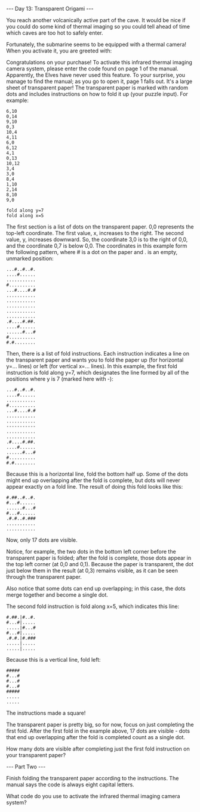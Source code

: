 --- Day 13: Transparent Origami ---

You reach another volcanically active part of the cave. It would be nice if you could do some kind of thermal imaging so you could tell ahead of time which caves are too hot to safely enter.

Fortunately, the submarine seems to be equipped with a thermal camera! When you activate it, you are greeted with:

Congratulations on your purchase! To activate this infrared thermal imaging
camera system, please enter the code found on page 1 of the manual.
Apparently, the Elves have never used this feature. To your surprise, you manage to find the manual; as you go to open it, page 1 falls out. It's a large sheet of transparent paper! The transparent paper is marked with random dots and includes instructions on how to fold it up (your puzzle input). For example:

```
6,10
0,14
9,10
0,3
10,4
4,11
6,0
6,12
4,1
0,13
10,12
3,4
3,0
8,4
1,10
2,14
8,10
9,0

fold along y=7
fold along x=5
```

The first section is a list of dots on the transparent paper. 0,0 represents the top-left coordinate. The first value, x, increases to the right. The second value, y, increases downward. So, the coordinate 3,0 is to the right of 0,0, and the coordinate 0,7 is below 0,0. The coordinates in this example form the following pattern, where # is a dot on the paper and . is an empty, unmarked position:

```
...#..#..#.
....#......
...........
#..........
...#....#.#
...........
...........
...........
...........
...........
.#....#.##.
....#......
......#...#
#..........
#.#........
```
Then, there is a list of fold instructions. Each instruction indicates a line on the transparent paper and wants you to fold the paper up (for horizontal y=... lines) or left (for vertical x=... lines). In this example, the first fold instruction is fold along y=7, which designates the line formed by all of the positions where y is 7 (marked here with -):

```
...#..#..#.
....#......
...........
#..........
...#....#.#
...........
...........
-----------
...........
...........
.#....#.##.
....#......
......#...#
#..........
#.#........
```

Because this is a horizontal line, fold the bottom half up. Some of the dots might end up overlapping after the fold is complete, but dots will never appear exactly on a fold line. The result of doing this fold looks like this:

```
#.##..#..#.
#...#......
......#...#
#...#......
.#.#..#.###
...........
...........
```

Now, only 17 dots are visible.

Notice, for example, the two dots in the bottom left corner before the transparent paper is folded; after the fold is complete, those dots appear in the top left corner (at 0,0 and 0,1). Because the paper is transparent, the dot just below them in the result (at 0,3) remains visible, as it can be seen through the transparent paper.

Also notice that some dots can end up overlapping; in this case, the dots merge together and become a single dot.

The second fold instruction is fold along x=5, which indicates this line:

```
#.##.|#..#.
#...#|.....
.....|#...#
#...#|.....
.#.#.|#.###
.....|.....
.....|.....
```

Because this is a vertical line, fold left:

```
#####
#...#
#...#
#...#
#####
.....
.....
```

The instructions made a square!

The transparent paper is pretty big, so for now, focus on just completing the first fold. After the first fold in the example above, 17 dots are visible - dots that end up overlapping after the fold is completed count as a single dot.

How many dots are visible after completing just the first fold instruction on your transparent paper?

--- Part Two ---

Finish folding the transparent paper according to the instructions. The manual says the code is always eight capital letters.

What code do you use to activate the infrared thermal imaging camera system?